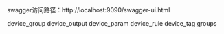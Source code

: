 swagger访问路径：http://localhost:9090/swagger-ui.html

device_group
device_output
device_param
device_rule
device_tag
groups